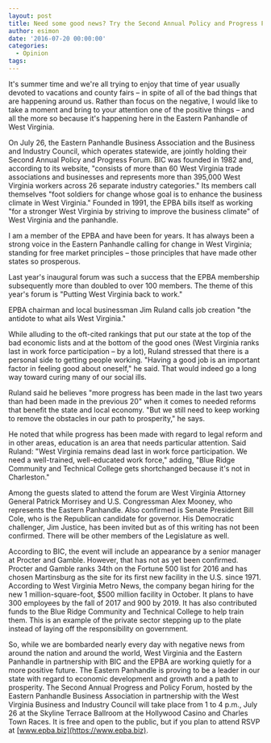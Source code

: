 ```yaml
---
layout: post
title: Need some good news? Try the Second Annual Policy and Progress Forum
author: esimon
date: '2016-07-20 00:00:00'
categories:
  - Opinion
tags:
---
```

It's summer time and we're all trying to enjoy that time of year usually devoted to vacations and county fairs &ndash; in spite of all of the bad things that are happening around us. Rather than focus on the negative, I would like to take a moment and bring to your attention one of the positive things &ndash; and all the more so because it's happening here in the Eastern Panhandle of West Virginia.

On July 26, the Eastern Panhandle Business Association and the Business and Industry Council, which operates statewide, are jointly holding their Second Annual Policy and Progress Forum. BIC was founded in 1982 and, according to its website, "consists of more than 60 West Virginia trade associations and businesses and represents more than 395,000 West Virginia workers across 26 separate industry categories." Its members call themselves "foot soldiers for change whose goal is to enhance the business climate in West Virginia." Founded in 1991, the EPBA bills itself as working "for a stronger West Virginia by striving to improve the business climate" of West Virginia and the panhandle.
 
 I am a member of the EPBA and have been for years. It has always been a strong voice in the Eastern Panhandle calling for change in West Virginia; standing for free market principles &ndash; those principles that have made other states so prosperous.

Last year's inaugural forum was such a success that the EPBA membership subsequently more than doubled to over 100 members. The theme of this year's forum is "Putting West Virginia back to work."

EPBA chairman and local businessman Jim Ruland calls job creation "the antidote to what ails West Virginia."

While alluding to the oft-cited rankings that put our state at the top of the bad economic lists and at the bottom of the good ones (West Virginia ranks last in work force participation &ndash; by a lot), Ruland stressed that there is a personal side to getting people working. "Having a good job is an important factor in feeling good about oneself," he said. That would indeed go a long way toward curing many of our social ills.

Ruland said he believes "more progress has been made in the last two years than had been made in the previous 20" when it comes to needed reforms that benefit the state and local economy. "But we still need to keep working to remove the obstacles in our path to prosperity," he says. 

He noted that while progress has been made with regard to legal reform and in other areas, education is an area that needs particular attention. Said Ruland: "West Virginia remains dead last in work force participation. We need a well-trained, well-educated work force," adding, "Blue Ridge Community and Technical College gets shortchanged because it's not in Charleston." 

Among the guests slated to attend the forum are West Virginia Attorney General Patrick Morrisey and U.S. Congressman Alex Mooney, who represents the Eastern Panhandle. Also confirmed is Senate President Bill Cole, who is the Republican candidate for governor. His Democratic challenger, Jim Justice, has been invited but as of this writing has not been confirmed. There will be other members of the Legislature as well.

According to BIC, the event will include an appearance by a senior manager at Procter and Gamble. However, that has not as yet been confirmed. Procter and Gamble ranks 34th on the Fortune 500 list for 2016 and has chosen Martinsburg as the site for its first new facility in the U.S. since 1971. According to West Virginia Metro News, the company began hiring for the new 1 million-square-foot, $500 million facility in October. It plans to have 300 employees by the fall of 2017 and 900 by 2019. It has also contributed funds to the Blue Ridge Community and Technical College to help train them. This is an example of the private sector stepping up to the plate instead of laying off the responsibility on government.

So, while we are bombarded nearly every day with negative news from around the nation and around the world, West Virginia and the Eastern Panhandle in partnership with BIC and the EPBA are working quietly for a more positive future. The Eastern Panhandle is proving to be a leader in our state with regard to economic development and growth and a path to prosperity. The Second Annual Progress and Policy Forum, hosted by the Eastern Panhandle Business Association in partnership with the West Virginia Business and Industry Council will take place from 1 to 4 p.m., July 26 at the Skyline Terrace Ballroom at the Hollywood Casino and Charles Town Races. It is free and open to the public, but if you plan to attend RSVP at [www.epba.biz](https://www.epba.biz). 

